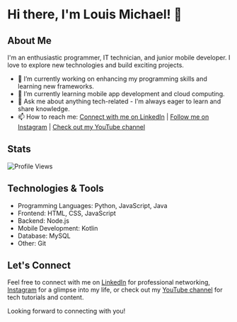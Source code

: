 # Hi there, I'm Louis Michael! 👋

## About Me
I'm an enthusiastic programmer, IT technician, and junior mobile developer. I love to explore new technologies and build exciting projects.

- 🔭 I’m currently working on enhancing my programming skills and learning new frameworks.
- 🌱 I’m currently learning mobile app development and cloud computing.
- 💬 Ask me about anything tech-related - I'm always eager to learn and share knowledge.
- 📫 How to reach me: [Connect with me on LinkedIn](https://linkedin.com/in/louis_michaell) | [Follow me on Instagram](https://instagram.com/louis_michael_) | [Check out my YouTube channel](https://www.youtube.com/@louis_michael_)

## Stats
![Profile Views](https://komarev.com/ghpvc/?username=louismichaell&label=Profile%20views&color=0e75b6&style=flat)

## Technologies & Tools
- Programming Languages: Python, JavaScript, Java
- Frontend: HTML, CSS, JavaScript
- Backend: Node.js
- Mobile Development: Kotlin
- Database: MySQL
- Other: Git

## Let's Connect
Feel free to connect with me on [LinkedIn](https://linkedin.com/in/louis_michaell) for professional networking, [Instagram](https://instagram.com/louis_michael_) for a glimpse into my life, or check out my [YouTube channel](https://www.youtube.com/@louis_michael_) for tech tutorials and content.

Looking forward to connecting with you!

